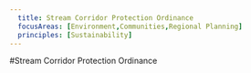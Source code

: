 ```yaml
---
  title: Stream Corridor Protection Ordinance
  focusAreas: [Environment,Communities,Regional Planning]
  principles: [Sustainability]
---
```

#Stream Corridor Protection Ordinance